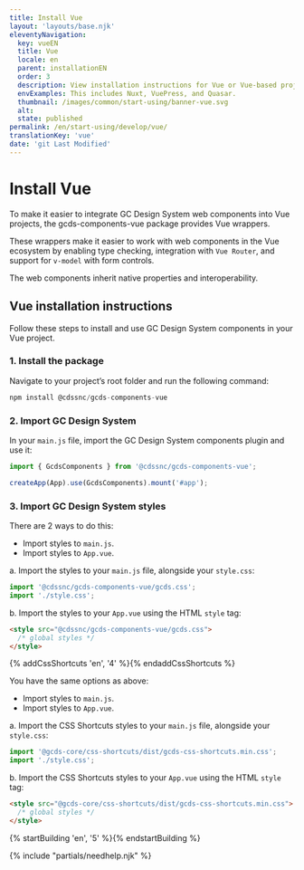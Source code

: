 ```yaml
---
title: Install Vue
layout: 'layouts/base.njk'
eleventyNavigation:
  key: vueEN
  title: Vue
  locale: en
  parent: installationEN
  order: 3
  description: View installation instructions for Vue or Vue-based projects.
  envExamples: This includes Nuxt, VuePress, and Quasar.
  thumbnail: /images/common/start-using/banner-vue.svg
  alt:
  state: published
permalink: /en/start-using/develop/vue/
translationKey: 'vue'
date: 'git Last Modified'
---
```


# Install Vue

To make it easier to integrate GC Design System web components into Vue projects, the <gcds-link href="{{ links.npmGcdsComponentsVue }}" external>gcds-components-vue</gcds-link> package provides Vue wrappers.

These wrappers make it easier to work with web components in the Vue ecosystem by enabling type checking, integration with `Vue Router`, and support for `v-model` with form controls.

The web components inherit native properties and interoperability.

## Vue installation instructions

Follow these steps to install and use GC Design System components in your Vue project.

### 1. Install the package

Navigate to your project’s root folder and run the following command:

```js
npm install @cdssnc/gcds-components-vue
```

### 2. Import GC Design System

In your `main.js` file, import the GC Design System components plugin and use it:

```js
import { GcdsComponents } from '@cdssnc/gcds-components-vue';

createApp(App).use(GcdsComponents).mount('#app');
```

### 3. Import GC Design System styles

There are 2 ways to do this:

<ul class="list-lower-alpha mb-300">
  <li>Import styles to <code>main.js</code>.</li>
  <li>Import styles to <code>App.vue</code>.</li>
</ul>

a. Import the styles to your `main.js` file, alongside your `style.css`:

```js
import '@cdssnc/gcds-components-vue/gcds.css';
import './style.css';
```

b. Import the styles to your `App.vue` using the HTML `style` tag:

```html
<style src="@cdssnc/gcds-components-vue/gcds.css">
  /* global styles */
</style>
```

{% addCssShortcuts 'en', '4' %}{% endaddCssShortcuts %}

You have the same options as above:

<ul class="list-lower-alpha mb-300">
  <li>Import styles to <code>main.js</code>.</li>
  <li>Import styles to <code>App.vue</code>.</li>
</ul>

a. Import the CSS Shortcuts styles to your `main.js` file, alongside your `style.css`:

```js
import '@gcds-core/css-shortcuts/dist/gcds-css-shortcuts.min.css';
import './style.css';
```

b. Import the CSS Shortcuts styles to your `App.vue` using the HTML `style` tag:

```html
<style src="@gcds-core/css-shortcuts/dist/gcds-css-shortcuts.min.css">
  /* global styles */
</style>
```

{% startBuilding 'en', '5' %}{% endstartBuilding %}

{% include "partials/needhelp.njk" %}
